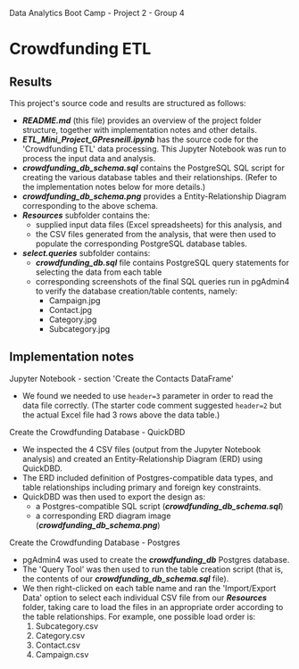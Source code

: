 Data Analytics Boot Camp - Project 2 - Group 4

# Crowdfunding ETL

## Results

This project's source code and results are structured as follows:
- ***README.md*** (this file) provides an overview of the project folder structure, together with implementation notes and other details.
- ***ETL_Mini_Project_GPresneill.ipynb*** has the source code for the 'Crowdfunding ETL' data processing. This Jupyter Notebook was run to process the input data and analysis.
- ***crowdfunding_db_schema.sql*** contains the PostgreSQL SQL script for creating the various database tables and their relationships. (Refer to the implementation notes below for more details.)
- ***crowdfunding_db_schema.png*** provides a Entity-Relationship Diagram corresponding to the above schema.
- ***Resources*** subfolder contains the:
    - supplied input data files (Excel spreadsheets) for this analysis, and
    - the CSV files generated from the analysis, that were then used to populate the corresponding PostgreSQL database tables.
- ***select.queries*** subfolder contains:
    - ***crowdfunding_db.sql*** file contains PostgreSQL query statements for selecting the data from each table
    - corresponding screenshots of the final SQL queries run in pgAdmin4 to verify the database creation/table contents, namely:
        - Campaign.jpg
        - Contact.jpg
        - Category.jpg
        - Subcategory.jpg

## Implementation notes

Jupyter Notebook - section 'Create the Contacts DataFrame'
- We found we needed to use `header=3` parameter in order to read the data file correctly. (The starter code comment suggested `header=2` but the actual Excel file had 3 rows above the data table.)


Create the Crowdfunding Database - QuickDBD
- We inspected the 4 CSV files (output from the Jupyter Notebook analysis) and created an Entity-Relationship Diagram (ERD) using QuickDBD.
- The ERD included definition of Postgres-compatible data types, and table relationships including primary and foreign key constraints.
- QuickDBD was then used to export the design as:
    - a Postgres-compatible SQL script (***crowdfunding_db_schema.sql***)
    - a corresponding ERD diagram image (***crowdfunding_db_schema.png***)

Create the Crowdfunding Database - Postgres
- pgAdmin4 was used to create the ***crowdfunding_db*** Postgres database.
- The 'Query Tool' was then used to run the table creation script (that is, the contents of our ***crowdfunding_db_schema.sql*** file).
- We then right-clicked on each table name and ran the 'Import/Export Data' option to select each individual CSV file from our ***Resources*** folder, taking care to load the files in an appropriate order according to the table relationships. For example, one possible load order is:
    1. Subcategory.csv
    1. Category.csv
    1. Contact.csv
    1. Campaign.csv
